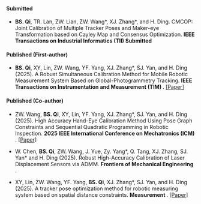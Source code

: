 #### Submitted

- <strong>BS. Qi</strong>, TR. Lan, ZW. Lian, ZW. Wang*, XJ. Zhang*, and H. Ding. CMCOP: Joint Calibration of Multiple Tracker Poses and Maker-eye Transformation based on Cayley Map and Consensus Optimization. <strong>IEEE Transactions on Industrial Informatics (TII) </strong> <strong>Submitted</strong>

#### Published (First-author)

- <strong>BS. Qi</strong>, XY, Lin, ZW. Wang, YF. Yang, XJ. Zhang*, SJ. Yan, and H. Ding (2025). A Robust Simultaneous Calibration Method for Mobile Robotic Measurement System Based on Global-Photogrammetry Tracking. 
<strong>IEEE Transactions on Instrumentation and Measurement (TIM) </strong>. [[Paper]](https://ieeexplore.ieee.org/abstract/document/11063423)
#### Published (Co-author)

- ZW. Wang, <strong>BS. Qi</strong>, XY, Lin,  YF. Yang, XJ. Zhang*, SJ. Yan, and H. Ding (2025). High Accuracy Hand-Eye Calibration Method Using Pose Graph Constraints and Sequential Quadratic Programming in Robotic Inspection. <strong> 2025 IEEE International Conference on Mechatronics (ICM) </strong>. [[Paper]](https://ieeexplore.ieee.org/abstract/document/10934902)

- W. Chen, <strong>BS. Qi</strong>, ZW. Wang, J. Yue, Zy. Yang*, Q. Tang, XJ. Zhang, SJ. Yan* and H. Ding (2025). Robust High-Accuracy Calibration of Laser Displacement Sensors via ADMM. <strong>Frontiers of Mechanical Engineering </strong>. 

- XY, Lin, ZW. Wang, YF. Yang, <strong>BS. Qi</strong>, XJ. Zhang*, SJ. Yan, and H. Ding (2025). A tracker pose optimization method for robotic measuring system based on spatial distance constraints. <strong> Measurement </strong>. [[Paper]](https://www.sciencedirect.com/science/article/abs/pii/S0263224124022000)